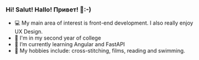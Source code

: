 ### Hi! Salut! Hallo! Привет! 👋:-)

- 💻 My main area of interest is front-end development. I also really enjoy UX Design.
- 🏫 I'm in my second year of college
- 🌱 I’m currently learning Angular and FastAPI
- 🧵 My hobbies include: cross-stitching, films, reading and swimming.

